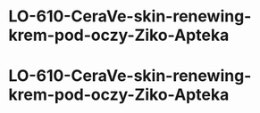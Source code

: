 # LO-610-CeraVe-skin-renewing-krem-pod-oczy-Ziko-Apteka
# LO-610-CeraVe-skin-renewing-krem-pod-oczy-Ziko-Apteka
